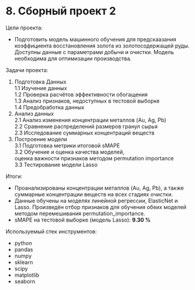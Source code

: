 # 8. Сборный проект 2

Цели проекта:  

- Подготовить модель машинного обучения для предскаазания коэффициента восстановления золота из золотосодержащей руды. Доступны данные с параметрами добычи и очистки. Модель необходима для оптимизации производства.  

Задачи проекта:

1. Подготовка Данных  
    1.1 Изучение данных  
    1.2 Проверка расчётов эффективности обогащения  
    1.3 Анализ признаков, недоступных в тестовой выборке  
    1.4 Предобработка данных  
2. Анализ данных  
    2.1 Анализ изменения концентрации металлов (Au, Ag, Pb)  
    2.2 Сравнение распределений размеров гранул сырья  
    2.3 Исследование суммарных концентраций веществ  
3. Построение модели  
    3.1 Подготовка метрики итоговой sMAPE  
    3.2 Обучение и оценка качества моделей,  
    оценка важности признаков методом permutation importance  
    3.3 Тестирование модели Lasso  

Итоги:

- Проанализированы концентрации металлов (Au, Ag, Pb), а также суммарные концентрации веществ на всех стадиях очистки.  
- Данные обучены на моделях линейной регрессии, ElasticNet и Lasso. Произведён отбор признаков для обучения обеих моделей методом перемешивания permutation_importance.
- sMAPE на тестовой выборке (модель Lasso): **9.30 %**

Используемый стек инструментов:

- python
- pandas
- numpy
- sklearn
- scipy
- matplotlib
- seaborn
